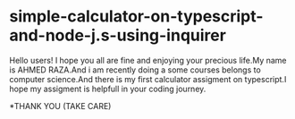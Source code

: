 # simple-calculator-on-typescript-and-node-j.s-using-inquirer

Hello users! I hope you all are fine and enjoying your precious life.My name is AHMED RAZA.And i am recently doing a some courses belongs to computer science.And there is my first calculator assigment on typescript.I hope my assigment is helpfull in your coding journey.

*THANK YOU
(TAKE CARE)
